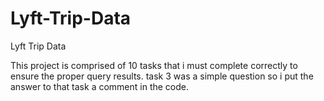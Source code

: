 # Lyft-Trip-Data
Lyft Trip Data

This project is comprised of 10 tasks that i must complete correctly to ensure the proper query results. task 3 was a simple question so i put the answer to that task a comment in the code.
